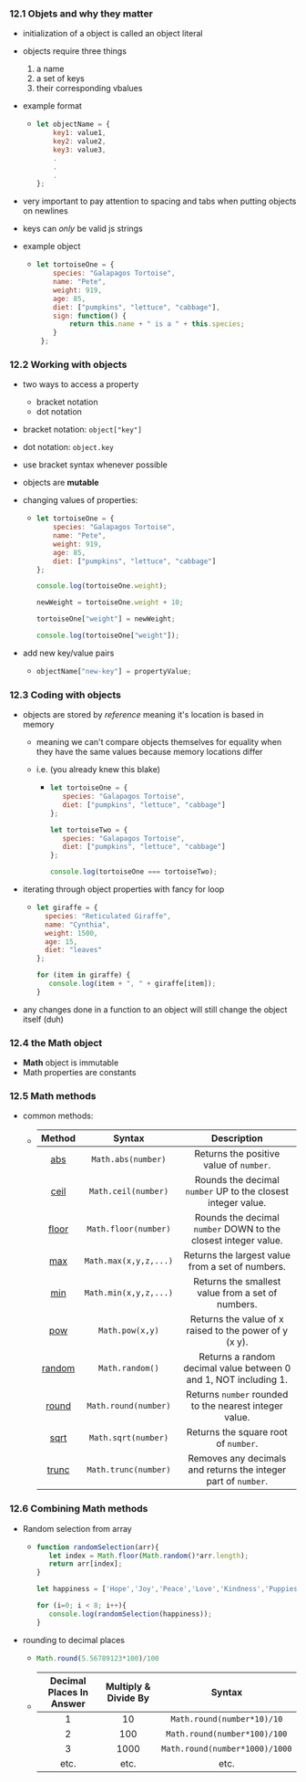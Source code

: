 ### 12.1 Objets and why they matter

- initialization of a object is called an object literal

- objects require three things

  1. a name
  2. a set of keys
  3. their corresponding vbalues

- example format

  - ```javascript
    let objectName = {
        key1: value1,
        key2: value2,
        key3: value3,
        .
        .
        .
    };
    ```

- very important to pay attention to spacing and tabs when putting objects on newlines

- keys can *only* be valid js strings

- example object

  - ```javascript
    let tortoiseOne = {
        species: "Galapagos Tortoise",
        name: "Pete",
        weight: 919,
        age: 85,
        diet: ["pumpkins", "lettuce", "cabbage"],
        sign: function() {
            return this.name + " is a " + this.species;
        }
     };
    ```



### 12.2 Working with objects

- two ways to access a property

  - bracket notation
  - dot notation

- bracket notation: `object["key"]`

- dot notation: `object.key`

- use bracket syntax whenever possible

- objects are **mutable**

- changing values of properties:

  - ```javascript
    let tortoiseOne = {
        species: "Galapagos Tortoise",
        name: "Pete",
        weight: 919,
        age: 85,
        diet: ["pumpkins", "lettuce", "cabbage"]
    };
    
    console.log(tortoiseOne.weight);
    
    newWeight = tortoiseOne.weight + 10;
    
    tortoiseOne["weight"] = newWeight;
    
    console.log(tortoiseOne["weight"]);
    ```

- add new key/value pairs

  - ```javascript
    objectName["new-key"] = propertyValue;
    ```



### 12.3 Coding with objects

- objects are stored by *reference* meaning it's location is based in memory

  - meaning we can't compare objects themselves for equality when they have the same values because memory locations differ

  - i.e. (you already knew this blake)

    - ```javascript
      let tortoiseOne = {
         species: "Galapagos Tortoise",
         diet: ["pumpkins", "lettuce", "cabbage"]
      };
      
      let tortoiseTwo = {
         species: "Galapagos Tortoise",
         diet: ["pumpkins", "lettuce", "cabbage"]
      };
      
      console.log(tortoiseOne === tortoiseTwo);
      ```

- iterating through object properties with fancy for loop

  - ```javascript
    let giraffe = {
      species: "Reticulated Giraffe",
      name: "Cynthia",
      weight: 1500,
      age: 15,
      diet: "leaves"
    };
    
    for (item in giraffe) {
       console.log(item + ", " + giraffe[item]);
    }
    ```

- any changes done in a function to an object will still change the object itself (duh)





### 12.4 the Math object

- **Math** object is immutable
- Math properties are constants





### 12.5 Math methods

- common methods:

  - |                            Method                            |        Syntax         |                         Description                          |
    | :----------------------------------------------------------: | :-------------------: | :----------------------------------------------------------: |
    | [abs](https://education.launchcode.org/intro-to-professional-web-dev/appendices/math-method-examples/abs-examples.html#abs-examples) |  `Math.abs(number)`   |           Returns the positive value of `number`.            |
    | [ceil](https://education.launchcode.org/intro-to-professional-web-dev/appendices/math-method-examples/ceilfloortrunc-examples.html#ceilfloortrunc-examples) |  `Math.ceil(number)`  | Rounds the decimal `number` UP to the closest integer value. |
    | [floor](https://education.launchcode.org/intro-to-professional-web-dev/appendices/math-method-examples/ceilfloortrunc-examples.html#floor) | `Math.floor(number)`  | Rounds the decimal `number` DOWN to the closest integer value. |
    | [max](https://education.launchcode.org/intro-to-professional-web-dev/appendices/math-method-examples/max-and-min-examples.html#max-and-min-examples) | `Math.max(x,y,z,...)` |       Returns the largest value from a set of numbers.       |
    | [min](https://education.launchcode.org/intro-to-professional-web-dev/appendices/math-method-examples/max-and-min-examples.html#min) | `Math.min(x,y,z,...)` |      Returns the smallest value from a set of numbers.       |
    | [pow](https://education.launchcode.org/intro-to-professional-web-dev/appendices/math-method-examples/pow-examples.html#pow-examples) |    `Math.pow(x,y)`    |    Returns the value of x raised to the power of y (x y).    |
    | [random](https://education.launchcode.org/intro-to-professional-web-dev/appendices/math-method-examples/random-examples.html#random-examples) |    `Math.random()`    | Returns a random decimal value between 0 and 1, NOT including 1. |
    | [round](https://education.launchcode.org/intro-to-professional-web-dev/appendices/math-method-examples/round-examples.html#round-examples) | `Math.round(number)`  |    Returns `number` rounded to the nearest integer value.    |
    | [sqrt](https://education.launchcode.org/intro-to-professional-web-dev/appendices/math-method-examples/pow-examples.html#square-root) |  `Math.sqrt(number)`  |             Returns the square root of `number`.             |
    | [trunc](https://education.launchcode.org/intro-to-professional-web-dev/appendices/math-method-examples/ceilfloortrunc-examples.html#trunc) | `Math.trunc(number)`  | Removes any decimals and returns the integer part of `number`. |



### 12.6 Combining Math methods

- Random selection from array

  - ```javascript
    function randomSelection(arr){
       let index = Math.floor(Math.random()*arr.length);
       return arr[index];
    }
    
    let happiness = ['Hope','Joy','Peace','Love','Kindness','Puppies','Kittens','Tortoise'];
    
    for (i=0; i < 8; i++){
       console.log(randomSelection(happiness));
    }
    ```

- rounding to decimal places

  - ```javascript
    Math.round(5.56789123*100)/100
    ```

  - | Decimal Places In Answer | Multiply & Divide By |             Syntax             |
    | :----------------------: | :------------------: | :----------------------------: |
    |            1             |          10          |   `Math.round(number*10)/10`   |
    |            2             |         100          |  `Math.round(number*100)/100`  |
    |            3             |         1000         | `Math.round(number*1000)/1000` |
    |           etc.           |         etc.         |              etc.              |



